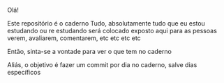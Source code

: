 Olá!

Este repositório é o caderno
Tudo, absolutamente tudo que eu estou estudando ou re estudando será colocado exposto aqui para as pessoas verem, avaliarem, comentarem, etc etc etc etc

Então, sinta-se a vontade para ver o que tem no caderno

Aliás, o objetivo é fazer um commit por dia no caderno, salve dias específicos
